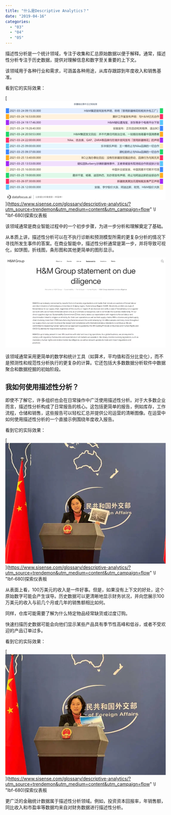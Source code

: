 ```yaml
---
title: "什么是Descriptive Analytics？"
date: "2019-04-16"
categories: 
  - "03"
  - "04"
  - "05"
---
```


描述性分析是一个统计领域，专注于收集和汇总原始数据以便于解释。通常，描述性分析专注于历史数据，提供对理解信息和数字至关重要的上下文。

该领域用于各种行业和需求，可涵盖各种用途，从库存跟踪到年度收入和销售基准。

看到它的实际效果：

[![IMG_256](images/img_256.png)](https://www.sisense.com/glossary/descriptive-analytics/?utm_source=trendemon&utm_medium=content&utm_campaign=flow" \l "lbf-680)探索仪表板

该领域通常是商业智能过程中的一个初步步骤，为进一步分析和理解奠定了基础。

从本质上讲，描述性分析可以在不执行诊断和预测模型所需的更复杂分析的情况下寻找所发生事件的答案。在商业智能中，描述性分析通常是第一步，并将导致可视化，如饼图，折线图，条形图和其他更简单的图形显示。

![IMG_257](images/img_257.png)

该领域通常采用更简单的数学和统计工具（如算术，平均值和百分比变化），而不是预测性和规范性分析执行的更复杂的计算。它还包括大多数数据分析软件中数据聚合和数据挖掘的初始阶段。

## **我如何使用描述性分析？**

即使不了解它，许多组织也会在日常操作中广泛使用描述性分析。对于大多数企业而言，描述性分析构成了日常报告的核心。这包括更简单的报告，例如库存，工作流程，仓储和销售，这些报告可以轻松汇总并提供公司运营的清晰图像。在运营中如何使用描述性分析的一个直接示例围绕年度收入报告。

看到它的实际效果：

[![IMG_258](images/img_258.png)](https://www.sisense.com/glossary/descriptive-analytics/?utm_source=trendemon&utm_medium=content&utm_campaign=flow" \l "lbf-680)探索仪表板

从表面上看，100万美元的收入是一件好事。但是，如果没有上下文的好处，这个原始数字可能会产生误导。历史数据可以更清晰地显示财务状况，并向您展示100万美元的收入与前几个月或几年的销售额相比如何。

同样，仓库可能需要了解为什么特定物品经常缺货或过度订购。

快速扫描历史数据可能会向他们显示某些产品具有季节性高峰和低谷，或者不受欢迎的产品订单过多。

看到它的实际效果：

[![IMG_259](images/img_259.png)](https://www.sisense.com/glossary/descriptive-analytics/?utm_source=trendemon&utm_medium=content&utm_campaign=flow" \l "lbf-680)探索仪表板

更广泛的金融统计数据属于描述性分析领域。例如，投资资本回报率，年销售额，同比收入和市盈率等数据均来自对财务数据进行描述性分析。

